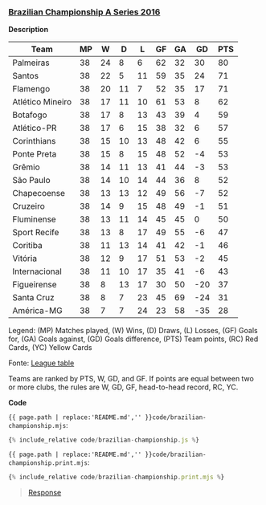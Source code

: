### [Brazilian Championship A Series 2016](code.zip)

**Description**

| Team             | MP  | W   | D   | L   | GF  | GA  | GD  | PTS |
| ---------------- | --- | --- | --- | --- | --- | --- | --- | --- |
| Palmeiras        | 38  | 24  | 8   | 6   | 62  | 32  | 30  | 80  |
| Santos           | 38  | 22  | 5   | 11  | 59  | 35  | 24  | 71  |
| Flamengo         | 38  | 20  | 11  | 7   | 52  | 35  | 17  | 71  |
| Atlético Mineiro | 38  | 17  | 11  | 10  | 61  | 53  | 8   | 62  |
| Botafogo         | 38  | 17  | 8   | 13  | 43  | 39  | 4   | 59  |
| Atlético-PR      | 38  | 17  | 6   | 15  | 38  | 32  | 6   | 57  |
| Corinthians      | 38  | 15  | 10  | 13  | 48  | 42  | 6   | 55  |
| Ponte Preta      | 38  | 15  | 8   | 15  | 48  | 52  | -4  | 53  |
| Grêmio           | 38  | 14  | 11  | 13  | 41  | 44  | -3  | 53  |
| São Paulo        | 38  | 14  | 10  | 14  | 44  | 36  | 8   | 52  |
| Chapecoense      | 38  | 13  | 13  | 12  | 49  | 56  | -7  | 52  |
| Cruzeiro         | 38  | 14  | 9   | 15  | 48  | 49  | -1  | 51  |
| Fluminense       | 38  | 13  | 11  | 14  | 45  | 45  | 0   | 50  |
| Sport Recife     | 38  | 13  | 8   | 17  | 49  | 55  | -6  | 47  |
| Coritiba         | 38  | 11  | 13  | 14  | 41  | 42  | -1  | 46  |
| Vitória          | 38  | 12  | 9   | 17  | 51  | 53  | -2  | 45  |
| Internacional    | 38  | 11  | 10  | 17  | 35  | 41  | -6  | 43  |
| Figueirense      | 38  | 8   | 13  | 17  | 30  | 50  | -20 | 37  |
| Santa Cruz       | 38  | 8   | 7   | 23  | 45  | 69  | -24 | 31  |
| América-MG       | 38  | 7   | 7   | 24  | 23  | 58  | -35 | 28  |

Legend: (MP) Matches played, (W) Wins, (D) Draws, (L) Losses, (GF) Goals for, (GA) Goals against, (GD) Goals difference, (PTS) Team points, (RC) Red Cards, (YC) Yellow Cards

Fonte: [League table](https://en.wikipedia.org/wiki/2016_Campeonato_Brasileiro_S%C3%A9rie_A)

Teams are ranked by PTS, W, GD, and GF. If points are equal between two or more clubs, the rules are W, GD, GF, head-to-head record, RC, YC.

**Code**

`{{ page.path | replace:'README.md','' }}code/brazilian-championship.mjs`:

```js
{% include_relative code/brazilian-championship.js %}
```

`{{ page.path | replace:'README.md','' }}code/brazilian-championship.print.mjs`:

```js
{% include_relative code/brazilian-championship.print.mjs %}
```

> [Response](response/brazilian-championship.js)
